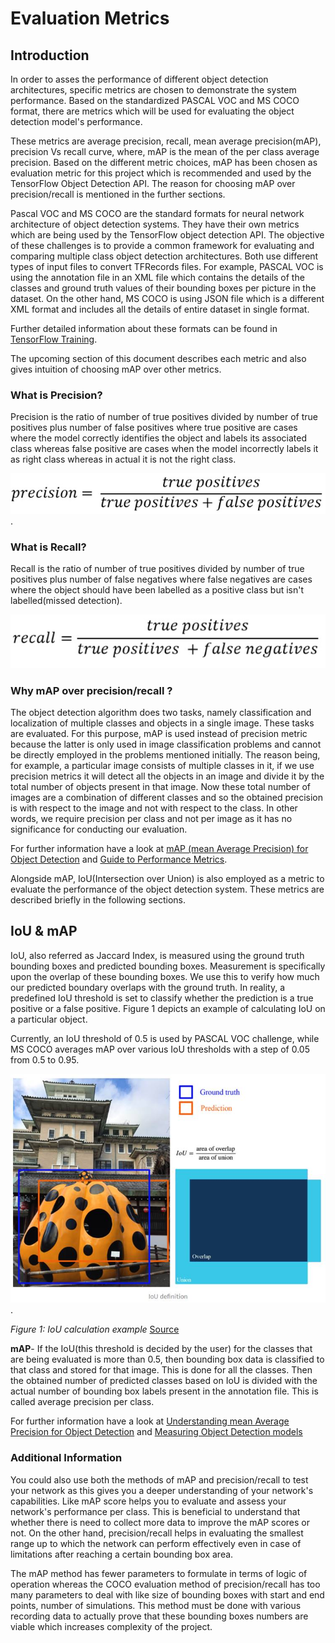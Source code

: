 # Evaluation Metrics

## Introduction

In order to asses the performance of different object detection architectures, specific metrics are chosen to demonstrate the system performance. Based on the standardized PASCAL VOC and MS COCO format, there are metrics which will be used for evaluating the object detection model's performance. 

These metrics are average precision, recall, mean average precision(mAP), precision Vs recall curve, where, mAP is the mean of the per class average precision. Based on the different metric choices, mAP has been chosen as evaluation metric for this project which is recommended and used by the TensorFlow Object Detection API. The reason for choosing mAP over precision/recall is mentioned in the further sections.

Pascal VOC  and MS COCO are the standard formats for neural network architecture of object detection systems. They have their own metrics which are being used by the TensorFlow object detection API. The objective of these challenges is to provide a common framework for evaluating and comparing multiple class object detection architectures. Both use different types of input files to convert TFRecords files. For example, PASCAL VOC is using the annotation file in an XML file which contains the details of the classes and ground truth values of their bounding boxes per picture in the dataset. On the other hand, MS COCO is using JSON file which is a different XML format and includes all the details of entire dataset in single format.

Further detailed information about these formats can be found in [TensorFlow Training](../tensorflow_training/).

The upcoming section of this document describes each metric and also gives intuition of choosing mAP over other metrics. 

### What is Precision?

Precision is the ratio of number of true positives divided by number of true positives plus number of false positives where true positive are cases where the model correctly identifies the object and labels its associated class whereas false positive are cases when the model incorrectly labels it as right class whereas in actual it is not the right class.

![](doc_images/precision.jpeg).

### What is Recall?

Recall is the ratio of number of true positives divided by number of true positives plus number of false negatives where false negatives are cases where the object should have been labelled as a positive class but isn't labelled(missed detection). 

![](doc_images/recall.jpeg)

### Why mAP over precision/recall ?

The object detection algorithm does two tasks, namely classification and localization of multiple classes and objects in a single image. These tasks are evaluated. For this purpose, mAP is used instead of precision metric because the latter is only used in image classification problems and cannot be directly employed in the problems mentioned initially. The reason being, for example, a particular image consists of multiple classes in it, if we use precision metrics it will detect all the objects in an image and divide it by the total number of objects present in that image. Now these total number of images are a combination of different classes and so the obtained precision is with respect to the image and not with respect to the class. In other words, we require precision per class and not per image as it has no significance for conducting our evaluation.

For further information have a look at [mAP (mean Average Precision) for Object Detection](https://medium.com/@jonathan_hui/map-mean-average-precision-for-object-detection-45c121a31173 ) and [Guide to Performance Metrics](https://manalelaidouni.github.io/manalelaidouni.github.io/Evaluating-Object-Detection-Models-Guide-to-Performance-Metrics.html ).

Alongside mAP, IoU(Intersection over Union) is also employed as a metric to evaluate the performance of the object detection system. These metrics are described briefly in the following sections.

## IoU & mAP

IoU, also referred as Jaccard Index, is measured using the ground truth bounding boxes and predicted bounding boxes. Measurement is specifically upon the overlap of these bounding boxes. We use this to verify how much our predicted boundary overlaps with the ground truth. In reality, a predefined IoU threshold is set to classify whether the prediction is a true positive or a false positive. Figure 1 depicts an example of calculating IoU on a particular object. 

Currently, an IoU threshold of 0.5 is used by PASCAL VOC challenge, while MS COCO averages mAP over various IoU thresholds with a step of 0.05 from 0.5 to 0.95.



![img](doc_images/clip_image.jpeg).

*Figure 1: IoU calculation example* [Source](https://medium.com/@jonathan_hui/map-mean-average-precision-for-object-detection-45c121a31173)

**mAP**- If the IoU(this threshold is decided by the user) for the classes that are being evaluated is more than 0.5, then bounding box data is classified to that class and stored for that image. This is done for all the classes. Then the obtained number of predicted classes based on IoU is divided with the actual number of bounding box labels present in the annotation file. This is called average precision per class.

For further information have a look at [Understanding mean Average Precision for Object Detection](https://medium.com/analytics-vidhya/map-mean-average-precision-for-object-detection-with-simple-python-demonstration-dcc7b3850a07) and [Measuring Object Detection models](https://tarangshah.com/blog/2018-01-27/what-is-map-understanding-the-statistic-of-choice-for-comparing-object-detection-models/ )

### Additional Information

You could also use both the methods of mAP and precision/recall to test your network as this gives you a deeper understanding of your network's capabilities. Like mAP score helps you to evaluate and assess your network's performance per class. This is beneficial to understand that whether there is need to collect more data to improve the mAP scores or not. On the other hand, precision/recall helps in evaluating the smallest range up to which the network can perform effectively even in case of  limitations after reaching a certain bounding box area.

The mAP method has fewer parameters to formulate in terms of logic of operation whereas the COCO evaluation method of precision/recall has too many parameters to deal with like size of bounding boxes with start and end points, number of simulations. This method must be done with various recording data to actually prove that these bounding boxes numbers are viable which increases complexity of the project.   

